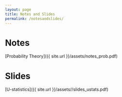 ```yaml
---
layout: page
title: Notes and Slides
permalink: /notesandslides/
---
```

# Notes

[Probability Theory]({{ site.url }}/assets/notes_prob.pdf)

# Slides

[U-statistics]({{ site.url }}/assets//slides_ustats.pdf)

